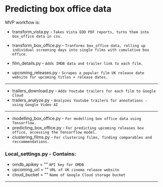 # Predicting box office data

MVP workflow is:

* transform_vista.py - `Takes Vista EOD PDF reports, turns them into box_office data in csv.`
* transform_box_office.py - `Tranforms box_office data, rolling up individual screening days into single films with cumulative box office.`
* film_details.py - `Adds IMDB data and trailer link to each film.`

* upcoming_releases.py - `Scrapes a popular film UK release date website for upcoming titles + release dates.`

---

* trailers_download.py - `Adds Youtube trailers for each film to Google Cloud`
* trailers_analyze.py - `Analyzes Youtube trailers for annotations - using Google Video AI`


---

* modelling_box_office.py - `For modelling box office data using Tensorflow.` 
* predicting_box_office.py - `For predicting upcoming releases box office, accessing the Tensorflow model.`
* clustering_films.py - `For clustering films, finding comparables and reccommendations.`

### Local_settings.py - Contains:

* omdb_apikey = "" `API key for OMDB`
* upcoming_url = "" `URL of UK cinema release website`
* cloud_bucket = "" `Name of Google Cloud storage bucket`

---
